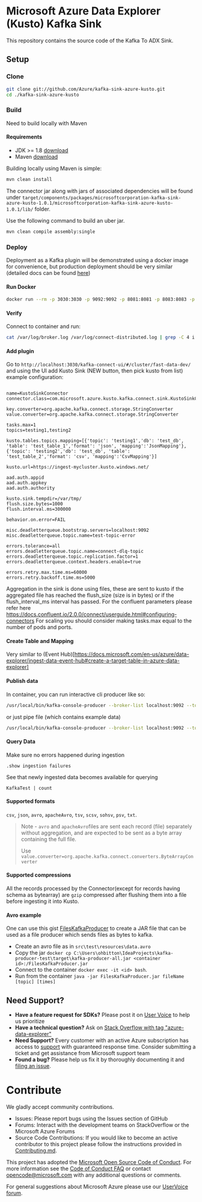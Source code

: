 # Microsoft Azure Data Explorer (Kusto) Kafka Sink 
This repository contains the source code of the Kafka To ADX Sink.


## Setup

### Clone

```bash
git clone git://github.com/Azure/kafka-sink-azure-kusto.git
cd ./kafka-sink-azure-kusto
```

### Build

Need to build locally with Maven 

#### Requirements

* JDK >= 1.8 [download](https://www.oracle.com/technetwork/java/javase/downloads/index.html)
* Maven [download](https://maven.apache.org/install.html)

Building locally using Maven is simple:

```bash
mvn clean install
```

The connector jar along with jars of associated dependencies will be found under `target/components/packages/microsoftcorporation-kafka-sink-azure-kusto-1.0.1/microsoftcorporation-kafka-sink-azure-kusto-1.0.1/lib/` folder.

Use the following command to build an uber jar.

```bash
mvn clean compile assembly:single
```
### Deploy 

Deployment as a Kafka plugin will be demonstrated using a docker image for convenience,
but production deployment should be very similar (detailed docs can be found [here](https://docs.confluent.io/current/connect/userguide.html#installing-plugins))

#### Run Docker
```bash
docker run --rm -p 3030:3030 -p 9092:9092 -p 8081:8081 -p 8083:8083 -p 8082:8082 -p 2181:2181  -v C:\kafka-sink-azure-kusto\target\kafka-sink-azure-kusto-0.1.0-jar-with-dependencies.jar:/connectors/kafka-sink-azure-kusto-0.1.0-jar-with-dependencies.jar landoop/fast-data-dev 
```

#### Verify 
Connect to container and run:

```bash
cat /var/log/broker.log /var/log/connect-distributed.log | grep -C 4 i kusto
```

#### Add plugin 
Go to `http://localhost:3030/kafka-connect-ui/#/cluster/fast-data-dev/` and using the UI add Kusto Sink (NEW button, then pick kusto from list)
example configuration:

```config

name=KustoSinkConnector 
connector.class=com.microsoft.azure.kusto.kafka.connect.sink.KustoSinkConnector 

key.converter=org.apache.kafka.connect.storage.StringConverter 
value.converter=org.apache.kafka.connect.storage.StringConverter 

tasks.max=1 
topics=testing1,testing2

kusto.tables.topics.mapping=[{'topic': 'testing1','db': 'test_db', 'table': 'test_table_1','format': 'json', 'mapping':'JsonMapping'},{'topic': 'testing2','db': 'test_db', 'table': 'test_table_2','format': 'csv', 'mapping':'CsvMapping'}] 

kusto.url=https://ingest-mycluster.kusto.windows.net/ 

aad.auth.appid
aad.auth.appkey
aad.auth.authority

kusto.sink.tempdir=/var/tmp/ 
flush.size.bytes=1000
flush.interval.ms=300000

behavior.on.error=FAIL

misc.deadletterqueue.bootstrap.servers=localhost:9092
misc.deadletterqueue.topic.name=test-topic-error

errors.tolerance=all
errors.deadletterqueue.topic.name=connect-dlq-topic
errors.deadletterqueue.topic.replication.factor=1
errors.deadletterqueue.context.headers.enable=true

errors.retry.max.time.ms=60000
errors.retry.backoff.time.ms=5000
````

Aggregation in the sink is done using files, these are sent to kusto if the aggregated file has reached the flush_size 
(size is in bytes) or if the flush_interval_ms interval has passed. 
For the confluent parameters please refer here https://docs.confluent.io/2.0.0/connect/userguide.html#configuring-connectors
For scaling you should consider making tasks.max equal to the number of pods and ports.

#### Create Table and Mapping
Very similar to (Event Hub)[https://docs.microsoft.com/en-us/azure/data-explorer/ingest-data-event-hub#create-a-target-table-in-azure-data-explorer]

#### Publish data
In container, you can run interactive cli producer like so:
```bash
/usr/local/bin/kafka-console-producer --broker-list localhost:9092 --topic testing1
```

or just pipe file (which contains example data)
```bash
/usr/local/bin/kafka-console-producer --broker-list localhost:9092 --topic testing1 < file.json
```

#### Query Data
Make sure no errors happened during ingestion
```
.show ingestion failures
```
See that newly ingested data becomes available for querying
```
KafkaTest | count
```


#### Supported formats
`csv`, `json`, `avro`, `apacheAvro`, `tsv`, `scsv`, `sohsv`, `psv`, `txt`.

> Note - `avro` and `apacheAvro`files are sent each record (file) separately without aggregation, and are expected to be sent as a byte array containing the full file.
> 
>Use `value.converter=org.apache.kafka.connect.converters.ByteArrayConverter`

#### Supported compressions    
All the records processed by the Connector(except for records having schema as bytearray) are `gzip` compressed after flushing them into a file before ingesting it into Kusto.

#### Avro example
One can use this gist [FilesKafkaProducer]("https://gist.github.com/ohadbitt/8475dc9f63df1c0d0bc322e9b00fdd00") to create
a JAR file that can be used as a file producer which sends files as bytes to kafka. 
* Create an avro file as in `src\test\resources\data.avro`
* Copy the jar `docker cp C:\Users\ohbitton\IdeaProjects\kafka-producer-test\target\kafka-producer-all.jar <container id>:/FilesKafkaProducer.jar`
* Connect to the container `docker exec -it <id> bash`.
* Run from the container `java -jar FilesKafkaProducer.jar fileName [topic] [times]`

## Need Support?
- **Have a feature request for SDKs?** Please post it on [User Voice](https://feedback.azure.com/forums/915733-azure-data-explorer) to help us prioritize
- **Have a technical question?** Ask on [Stack Overflow with tag "azure-data-explorer"](https://stackoverflow.com/questions/tagged/azure-data-explorer)
- **Need Support?** Every customer with an active Azure subscription has access to [support](https://docs.microsoft.com/en-us/azure/azure-supportability/how-to-create-azure-support-request) with guaranteed response time.  Consider submitting a ticket and get assistance from Microsoft support team
- **Found a bug?** Please help us fix it by thoroughly documenting it and [filing an issue](https://github.com/Azure/kafka-sink-azure-kusto/issues/new).

# Contribute

We gladly accept community contributions.

- Issues: Please report bugs using the Issues section of GitHub
- Forums: Interact with the development teams on StackOverflow or the Microsoft Azure Forums
- Source Code Contributions: If you would like to become an active contributor to this project please follow the instructions provided in [Contributing.md](CONTRIBUTING.md).

This project has adopted the [Microsoft Open Source Code of Conduct](https://opensource.microsoft.com/codeofconduct/). For more information see the [Code of Conduct FAQ](https://opensource.microsoft.com/codeofconduct/faq/) or contact [opencode@microsoft.com](mailto:opencode@microsoft.com) with any additional questions or comments.

For general suggestions about Microsoft Azure please use our [UserVoice forum](http://feedback.azure.com/forums/34192--general-feedback).
